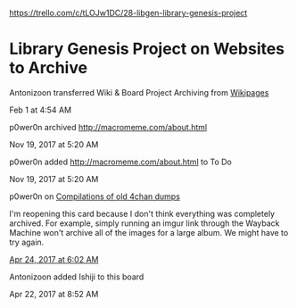 <a href="https://trello.com/c/tLOJw1DC/28-libgen-library-genesis-project">https://trello.com/c/tLOJw1DC/28-libgen-library-genesis-project</a><div id="articleHeader"><h1>Library Genesis Project on Websites to Archive</h1></div><div><div>Antonizoon transferred Wiki & Board Project Archiving from <a href="https://trello.com/b/htsO9o9k" target="_blank">Wikipages</a></div><p>Feb 1 at 4:54 AM</p></div><div><div>p0wer0n archived <a href="https://trello.com/c/ASKFc8hF" target="_blank">http://macromeme.com/about.html</a></div><p>Nov 19, 2017 at 5:20 AM</p></div><div><div>p0wer0n added <a href="https://trello.com/c/ASKFc8hF" target="_blank">http://macromeme.com/about.html</a> to To Do</div><p>Nov 19, 2017 at 5:20 AM</p></div><div><div>p0wer0n on <a href="https://trello.com/c/KElaM9Jv" target="_blank">Compilations of old 4chan dumps</a> <div><div><div><p>I'm reopening this card because I don't think everything was completely archived. For example, simply running an imgur link through the Wayback Machine won't archive all of the images for a large album. We might have to try again.</p>
</div></div></div></div><p><a href="/c/KElaM9Jv/135-compilations-of-old-4chan-dumps#comment-58fd247bc646a178951e401b" title="April 24, 2017 6:02 AM" target="_blank">Apr 24, 2017 at 6:02 AM</a></p></div><div><div>Antonizoon added Ishiji to this board</div><p>Apr 22, 2017 at 8:52 AM</p></div>